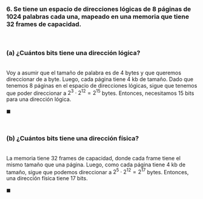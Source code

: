 ### 6. Se tiene un espacio de direcciones lógicas de 8 páginas de $1024$ palabras cada una, mapeado en una memoria que tiene $32$ frames de capacidad.

<br>

### (a) ¿Cuántos bits tiene una dirección lógica?

\
Voy a asumir que el tamaño de palabra es de $4$ bytes y que queremos direccionar de a byte. Luego, cada página tiene $4$ kb de tamaño. Dado que tenemos $8$ páginas en el espacio de direcciones lógicas, sigue que tenemos que poder direccionar a $2^3 \cdot 2^{12} = 2^{15}$ bytes. Entonces, necesitamos $15$ bits para una dirección lógica. 

$\blacksquare$


<br>

### (b) ¿Cuántos bits tiene una dirección física?

\
La memoria tiene $32$ frames de capacidad, donde cada frame tiene el mismo tamaño que una página. Luego, como cada página tiene $4$ kb de tamaño, sigue que podemos direccionar a $2^5 \cdot 2^{12} = 2^{17}$ bytes. Entonces, una dirección física tiene $17$ bits.

$\blacksquare$
